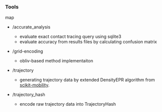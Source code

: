 ### Tools

map

- /accurate_analysis
  - evaluate exact contact tracing query using sqlite3
  - evaluate accuracy from results files by calculating confusion matrix

- /grid-encoding
  - obliv-based method implementaiton

- /trajectory
  - generating trajectory data by extended DensityEPR algorithm from [scikit-mobility](https://github.com/scikit-mobility/scikit-mobility).

- /trajectory_hash
  - encode raw trajectory data into TrajectoryHash
